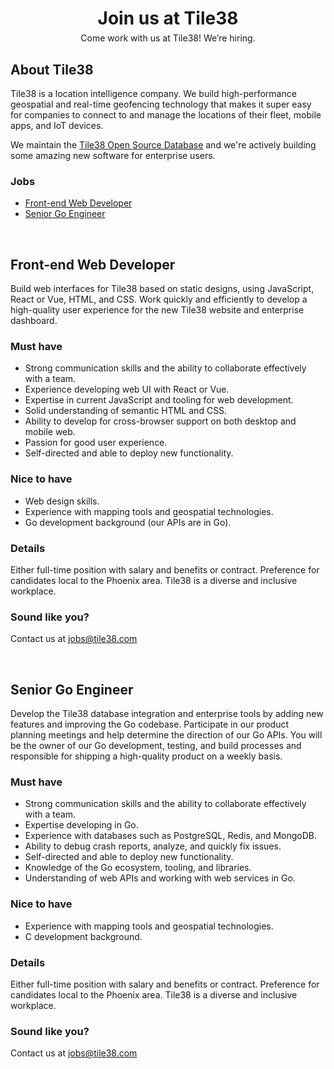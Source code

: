 <!-- 
layout: index.html
title:  Jobs - Tile38
class:  jobs
-->

<div style="text-align: center">
<h1 style="margin-bottom: 6px">Join us at Tile38</h1>
<div>Come work with us at Tile38! We’re hiring.</div>
</div>


## About Tile38

Tile38 is a location intelligence company. We build high-performance geospatial and real-time geofencing technology that makes it super easy for companies to connect to and manage the locations of their fleet, mobile apps, and IoT devices.

We maintain the <a href="https://github.com/tidwall/tile38">Tile38 Open Source Database</a> and we're actively building some amazing new software for enterprise users.

### Jobs

- [Front-end Web Developer](#front-end-web-developer)
- [Senior Go Engineer](#senior-go-engineer)

<div><br></div>

<a name="front-end-web-developer"></a>
## Front-end Web Developer

Build web interfaces for Tile38 based on static designs, using JavaScript, React or Vue, HTML, and CSS. Work quickly and efficiently to develop a high-quality user experience for the new Tile38 website and enterprise dashboard. 

### Must have

- Strong communication skills and the ability to collaborate effectively with a team.
- Experience developing web UI with React or Vue.
- Expertise in current JavaScript and tooling for web development.
- Solid understanding of semantic HTML and CSS.
- Ability to develop for cross-browser support on both desktop and mobile web.
- Passion for good user experience.
- Self-directed and able to deploy new functionality.

### Nice to have

- Web design skills.
- Experience with mapping tools and geospatial technologies.
- Go development background (our APIs are in Go).

### Details

Either full-time position with salary and benefits or contract. Preference for candidates local to the Phoenix area. Tile38 is a diverse and inclusive workplace.

### Sound like you?

Contact us at <a href="mailto:jobs@tile38.com">jobs@tile38.com</a>


<div><br></div>

<a name="senior-go-engineer"></a>
## Senior Go Engineer

Develop the Tile38 database integration and enterprise tools by adding new features and improving the Go codebase. Participate in our product planning meetings and help determine the direction of our Go APIs. You will be the owner of our Go development, testing, and build processes and responsible for shipping a high-quality product on a weekly basis.

### Must have

- Strong communication skills and the ability to collaborate effectively with a team.
- Expertise developing in Go.
- Experience with databases such as PostgreSQL, Redis, and MongoDB.
- Ability to debug crash reports, analyze, and quickly fix issues.
- Self-directed and able to deploy new functionality.
- Knowledge of the Go ecosystem, tooling, and libraries.
- Understanding of web APIs and working with web services in Go.

### Nice to have

- Experience with mapping tools and geospatial technologies.
- C development background.

### Details

Either full-time position with salary and benefits or contract. Preference for candidates local to the Phoenix area. Tile38 is a diverse and inclusive workplace.


### Sound like you?

Contact us at <a href="mailto:jobs@tile38.com">jobs@tile38.com</a>

